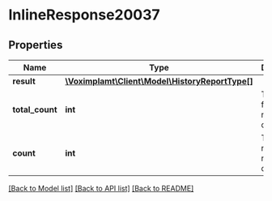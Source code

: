 # InlineResponse20037

## Properties
Name | Type | Description | Notes
------------ | ------------- | ------------- | -------------
**result** | [**\Voximplamt\Client\Model\HistoryReportType[]**](HistoryReportType.md) |  | [optional] 
**total_count** | **int** | The total found reports count. | [optional] 
**count** | **int** | The returned reports count. | [optional] 

[[Back to Model list]](../README.md#documentation-for-models) [[Back to API list]](../README.md#documentation-for-api-endpoints) [[Back to README]](../README.md)


